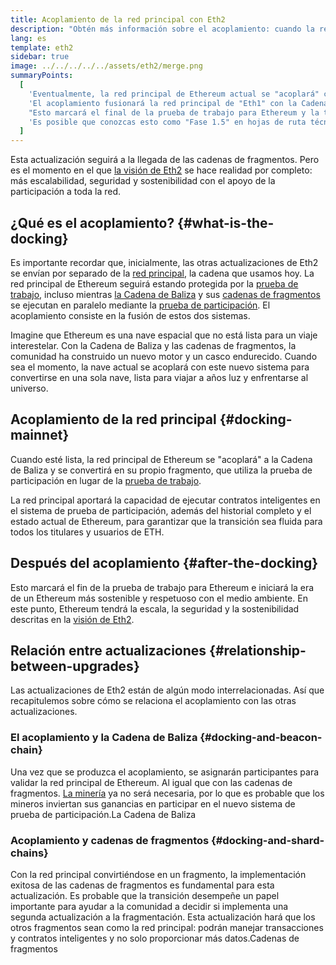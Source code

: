 ```yaml
---
title: Acoplamiento de la red principal con Eth2
description: "Obtén más información sobre el acoplamiento: cuando la red principal de Ethereum se une al sistema coordinado de prueba de participación de la Cadena de Baliza."
lang: es
template: eth2
sidebar: true
image: ../../../../../assets/eth2/merge.png
summaryPoints:
  [
    'Eventualmente, la red principal de Ethereum actual se "acoplará" con el resto de las actualizaciones de Eth2.',
    'El acoplamiento fusionará la red principal de "Eth1" con la Cadena de Baliza de Eth2 y el sistema de fragmentación.',
    "Esto marcará el final de la prueba de trabajo para Ethereum y la transición completa a la prueba de participación.",
    'Es posible que conozcas esto como "Fase 1.5" en hojas de ruta técnicas.',
  ]
---
```


<UpgradeStatus date="~2021/22">
  Esta actualización seguirá a la llegada de las cadenas de fragmentos. Pero es el momento en el que <a href="/eth2/vision/">la visión de Eth2</a> se hace realidad por completo: más escalabilidad, seguridad y sostenibilidad con el apoyo de la participación a toda la red.
</UpgradeStatus>

## ¿Qué es el acoplamiento? {#what-is-the-docking}

Es importante recordar que, inicialmente, las otras actualizaciones de Eth2 se envían por separado de la [red principal](/glossary/#mainnet), la cadena que usamos hoy. La red principal de Ethereum seguirá estando protegida por la [prueba de trabajo](/developers/docs/consensus-mechanisms/pow/), incluso mientras [la Cadena de Baliza](/eth2/beacon-chain/) y sus [cadenas de fragmentos](/eth2/shard-chains/) se ejecutan en paralelo mediante la [prueba de participación](/developers/docs/consensus-mechanisms/pos/). El acoplamiento consiste en la fusión de estos dos sistemas.

Imagine que Ethereum es una nave espacial que no está lista para un viaje interestelar. Con la Cadena de Baliza y las cadenas de fragmentos, la comunidad ha construido un nuevo motor y un casco endurecido. Cuando sea el momento, la nave actual se acoplará con este nuevo sistema para convertirse en una sola nave, lista para viajar a años luz y enfrentarse al universo.

## Acoplamiento de la red principal {#docking-mainnet}

Cuando esté lista, la red principal de Ethereum se "acoplará" a la Cadena de Baliza y se convertirá en su propio fragmento, que utiliza la prueba de participación en lugar de la [ prueba de trabajo](/developers/docs/consensus-mechanisms/pow/).

La red principal aportará la capacidad de ejecutar contratos inteligentes en el sistema de prueba de participación, además del historial completo y el estado actual de Ethereum, para garantizar que la transición sea fluida para todos los titulares y usuarios de ETH.

<!-- ### Improving mainnet

Before mainnet docks with the new eth2 system, it’s probably worthwhile sorting some of the issues that are in flight – often referred to as Ethereum1.x.

These include Improvements for

- **End users**: like [EIP-1559](https://eips.ethereum.org/EIPS/eip-1559) which changes the way users bid for blockspace. In other words, making transaction fees more efficient for end users.
- **Client runners**: making running clients more sustainable by capping disk space requirements.
- **Developers**: upgrading the EVM to be more flexible.

Plus many more.

[More on Ethereum1.x](/learn/#eth-1x)

These improvements all have a place in Eth2 so it’s likely that their progress may affect the timing of the docking. -->

## Después del acoplamiento {#after-the-docking}

Esto marcará el fin de la prueba de trabajo para Ethereum e iniciará la era de un Ethereum más sostenible y respetuoso con el medio ambiente. En este punto, Ethereum tendrá la escala, la seguridad y la sostenibilidad descritas en la [visión de Eth2](/eth2/vision/).

## Relación entre actualizaciones {#relationship-between-upgrades}

Las actualizaciones de Eth2 están de algún modo interrelacionadas. Así que recapitulemos sobre cómo se relaciona el acoplamiento con las otras actualizaciones.

### El acoplamiento y la Cadena de Baliza {#docking-and-beacon-chain}

Una vez que se produzca el acoplamiento, se asignarán participantes para validar la red principal de Ethereum. Al igual que con las cadenas de fragmentos. [La minería](/developers/docs/consensus-mechanisms/pow/mining/) ya no será necesaria, por lo que es probable que los mineros inviertan sus ganancias en participar en el nuevo sistema de prueba de participación.<ButtonLink to="/eth2/beacon-chain/">La Cadena de Baliza</ButtonLink>

### Acoplamiento y cadenas de fragmentos {#docking-and-shard-chains}

Con la red principal convirtiéndose en un fragmento, la implementación exitosa de las cadenas de fragmentos es fundamental para esta actualización. Es probable que la transición desempeñe un papel importante para ayudar a la comunidad a decidir si implementa una segunda actualización a la fragmentación. Esta actualización hará que los otros fragmentos sean como la red principal: podrán manejar transacciones y contratos inteligentes y no solo proporcionar más datos.<ButtonLink to="/eth2/shard-chains/">Cadenas de fragmentos</ButtonLink>
